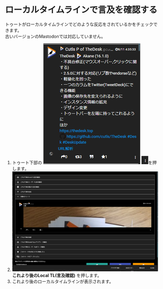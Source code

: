# ローカルタイムラインで言及を確認する

トゥートがローカルタイムラインでどのような反応をされているかをチェックできます。  
古いバージョンのMastodonでは対応していません。

1. トゥート下部の ![toottl1](/media/toottl1.png) ![toottl6](/media/toottl6.png)を押します。
2. ![toottl11](/media/toottl11.png) **これより後のLocal TL\(言及確認\)** を押します。
3. これより後のローカルタイムラインが表示されます。